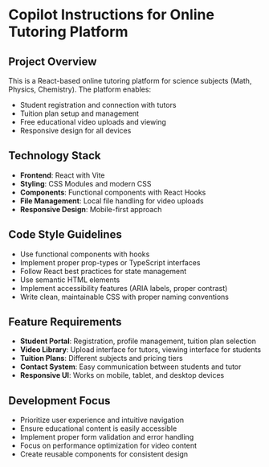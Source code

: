 # Copilot Instructions for Online Tutoring Platform

<!-- Use this file to provide workspace-specific custom instructions to Copilot. For more details, visit https://code.visualstudio.com/docs/copilot/copilot-customization#_use-a-githubcopilotinstructionsmd-file -->

## Project Overview
This is a React-based online tutoring platform for science subjects (Math, Physics, Chemistry). The platform enables:
- Student registration and connection with tutors
- Tuition plan setup and management
- Free educational video uploads and viewing
- Responsive design for all devices

## Technology Stack
- **Frontend**: React with Vite
- **Styling**: CSS Modules and modern CSS
- **Components**: Functional components with React Hooks
- **File Management**: Local file handling for video uploads
- **Responsive Design**: Mobile-first approach

## Code Style Guidelines
- Use functional components with hooks
- Implement proper prop-types or TypeScript interfaces
- Follow React best practices for state management
- Use semantic HTML elements
- Implement accessibility features (ARIA labels, proper contrast)
- Write clean, maintainable CSS with proper naming conventions

## Feature Requirements
- **Student Portal**: Registration, profile management, tuition plan selection
- **Video Library**: Upload interface for tutors, viewing interface for students
- **Tuition Plans**: Different subjects and pricing tiers
- **Contact System**: Easy communication between students and tutor
- **Responsive UI**: Works on mobile, tablet, and desktop devices

## Development Focus
- Prioritize user experience and intuitive navigation
- Ensure educational content is easily accessible
- Implement proper form validation and error handling
- Focus on performance optimization for video content
- Create reusable components for consistent design
